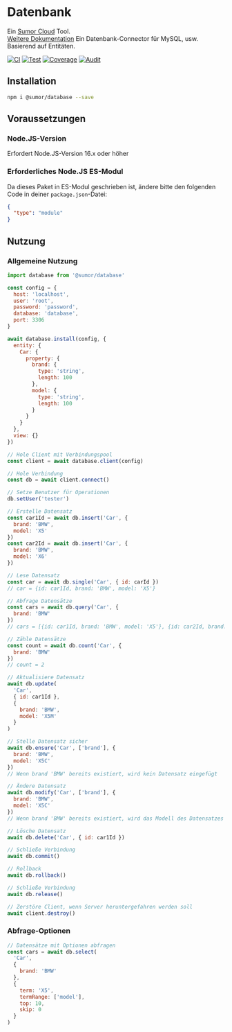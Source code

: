 # Datenbank

Ein [Sumor Cloud](https://sumor.cloud) Tool.  
[Weitere Dokumentation](https://sumor.cloud/database)
Ein Datenbank-Connector für MySQL, usw. Basierend auf Entitäten.

[![CI](https://github.com/sumor-cloud/database/actions/workflows/ci.yml/badge.svg)](https://github.com/sumor-cloud/database/actions/workflows/ci.yml)
[![Test](https://github.com/sumor-cloud/database/actions/workflows/ut.yml/badge.svg)](https://github.com/sumor-cloud/database/actions/workflows/ut.yml)
[![Coverage](https://github.com/sumor-cloud/database/actions/workflows/coverage.yml/badge.svg)](https://github.com/sumor-cloud/database/actions/workflows/coverage.yml)
[![Audit](https://github.com/sumor-cloud/database/actions/workflows/audit.yml/badge.svg)](https://github.com/sumor-cloud/database/actions/workflows/audit.yml)

## Installation

```bash
npm i @sumor/database --save
```

## Voraussetzungen

### Node.JS-Version

Erfordert Node.JS-Version 16.x oder höher

### Erforderliches Node.JS ES-Modul

Da dieses Paket in ES-Modul geschrieben ist,
ändere bitte den folgenden Code in deiner `package.json`-Datei:

```json
{
  "type": "module"
}
```

## Nutzung

### Allgemeine Nutzung

```js
import database from '@sumor/database'

const config = {
  host: 'localhost',
  user: 'root',
  password: 'password',
  database: 'database',
  port: 3306
}

await database.install(config, {
  entity: {
    Car: {
      property: {
        brand: {
          type: 'string',
          length: 100
        },
        model: {
          type: 'string',
          length: 100
        }
      }
    }
  },
  view: {}
})

// Hole Client mit Verbindungspool
const client = await database.client(config)

// Hole Verbindung
const db = await client.connect()

// Setze Benutzer für Operationen
db.setUser('tester')

// Erstelle Datensatz
const car1Id = await db.insert('Car', {
  brand: 'BMW',
  model: 'X5'
})
const car2Id = await db.insert('Car', {
  brand: 'BMW',
  model: 'X6'
})

// Lese Datensatz
const car = await db.single('Car', { id: carId })
// car = {id: car1Id, brand: 'BMW', model: 'X5'}

// Abfrage Datensätze
const cars = await db.query('Car', {
  brand: 'BMW'
})
// cars = [{id: car1Id, brand: 'BMW', model: 'X5'}, {id: car2Id, brand: 'BMW', model: 'X6'}]

// Zähle Datensätze
const count = await db.count('Car', {
  brand: 'BMW'
})
// count = 2

// Aktualisiere Datensatz
await db.update(
  'Car',
  { id: car1Id },
  {
    brand: 'BMW',
    model: 'X5M'
  }
)

// Stelle Datensatz sicher
await db.ensure('Car', ['brand'], {
  brand: 'BMW',
  model: 'X5C'
})
// Wenn brand 'BMW' bereits existiert, wird kein Datensatz eingefügt

// Ändere Datensatz
await db.modify('Car', ['brand'], {
  brand: 'BMW',
  model: 'X5C'
})
// Wenn brand 'BMW' bereits existiert, wird das Modell des Datensatzes aktualisiert

// Lösche Datensatz
await db.delete('Car', { id: car1Id })

// Schließe Verbindung
await db.commit()

// Rollback
await db.rollback()

// Schließe Verbindung
await db.release()

// Zerstöre Client, wenn Server heruntergefahren werden soll
await client.destroy()
```

### Abfrage-Optionen

```js
// Datensätze mit Optionen abfragen
const cars = await db.select(
  'Car',
  {
    brand: 'BMW'
  },
  {
    term: 'X5',
    termRange: ['model'],
    top: 10,
    skip: 0
  }
)
```  